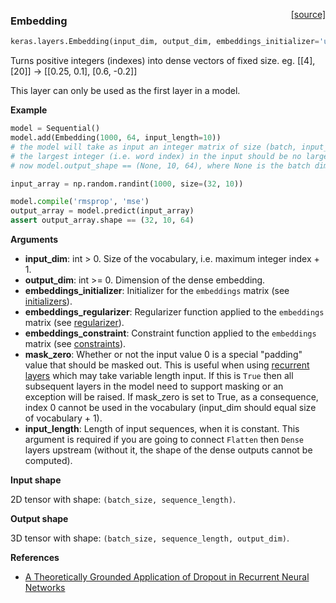 <span style="float:right;">[[source]](https://github.com/keras-team/keras/blob/master/keras/layers/embeddings.py#L11)</span>
### Embedding

```python
keras.layers.Embedding(input_dim, output_dim, embeddings_initializer='uniform', embeddings_regularizer=None, activity_regularizer=None, embeddings_constraint=None, mask_zero=False, input_length=None)
```

Turns positive integers (indexes) into dense vectors of fixed size.
eg. [[4], [20]] -> [[0.25, 0.1], [0.6, -0.2]]

This layer can only be used as the first layer in a model.

__Example__


```python
model = Sequential()
model.add(Embedding(1000, 64, input_length=10))
# the model will take as input an integer matrix of size (batch, input_length).
# the largest integer (i.e. word index) in the input should be no larger than 999 (vocabulary size).
# now model.output_shape == (None, 10, 64), where None is the batch dimension.

input_array = np.random.randint(1000, size=(32, 10))

model.compile('rmsprop', 'mse')
output_array = model.predict(input_array)
assert output_array.shape == (32, 10, 64)
```

__Arguments__

- __input_dim__: int > 0. Size of the vocabulary,
i.e. maximum integer index + 1.
- __output_dim__: int >= 0. Dimension of the dense embedding.
- __embeddings_initializer__: Initializer for the `embeddings` matrix
(see [initializers](../initializers.md)).
- __embeddings_regularizer__: Regularizer function applied to
the `embeddings` matrix
(see [regularizer](../regularizers.md)).
- __embeddings_constraint__: Constraint function applied to
the `embeddings` matrix
(see [constraints](../constraints.md)).
- __mask_zero__: Whether or not the input value 0 is a special "padding"
value that should be masked out.
This is useful when using [recurrent layers](recurrent.md)
which may take variable length input.
If this is `True` then all subsequent layers
in the model need to support masking or an exception will be raised.
If mask_zero is set to True, as a consequence, index 0 cannot be
used in the vocabulary (input_dim should equal size of
vocabulary + 1).
- __input_length__: Length of input sequences, when it is constant.
This argument is required if you are going to connect
`Flatten` then `Dense` layers upstream
(without it, the shape of the dense outputs cannot be computed).

__Input shape__

2D tensor with shape: `(batch_size, sequence_length)`.

__Output shape__

3D tensor with shape: `(batch_size, sequence_length, output_dim)`.

__References__

- [A Theoretically Grounded Application of Dropout in Recurrent Neural Networks](http://arxiv.org/abs/1512.05287)
